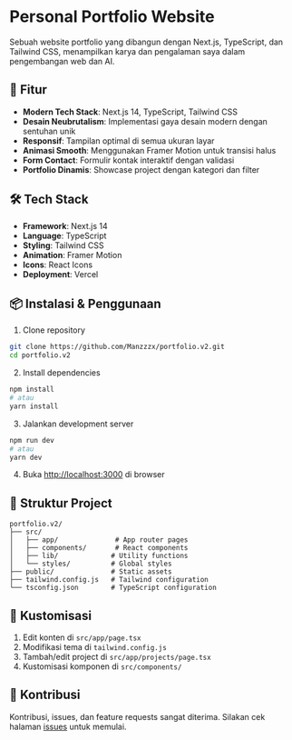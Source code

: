 # Personal Portfolio Website

Sebuah website portfolio yang dibangun dengan Next.js, TypeScript, dan Tailwind CSS, menampilkan karya dan pengalaman saya dalam pengembangan web dan AI.

## 🚀 Fitur

- **Modern Tech Stack**: Next.js 14, TypeScript, Tailwind CSS
- **Desain Neubrutalism**: Implementasi gaya desain modern dengan sentuhan unik
- **Responsif**: Tampilan optimal di semua ukuran layar
- **Animasi Smooth**: Menggunakan Framer Motion untuk transisi halus
- **Form Contact**: Formulir kontak interaktif dengan validasi
- **Portfolio Dinamis**: Showcase project dengan kategori dan filter

## 🛠️ Tech Stack

- **Framework**: Next.js 14
- **Language**: TypeScript
- **Styling**: Tailwind CSS
- **Animation**: Framer Motion
- **Icons**: React Icons
- **Deployment**: Vercel

## 📦 Instalasi & Penggunaan

1. Clone repository
```bash
git clone https://github.com/Manzzzx/portfolio.v2.git
cd portfolio.v2
```

2. Install dependencies
```bash
npm install
# atau
yarn install
```

3. Jalankan development server
```bash
npm run dev
# atau
yarn dev
```

4. Buka [http://localhost:3000](http://localhost:3000) di browser

## 📁 Struktur Project

```
portfolio.v2/
├── src/
│   ├── app/              # App router pages
│   ├── components/       # React components
│   ├── lib/             # Utility functions
│   └── styles/          # Global styles
├── public/              # Static assets
├── tailwind.config.js   # Tailwind configuration
└── tsconfig.json        # TypeScript configuration
```

## 🎨 Kustomisasi

1. Edit konten di `src/app/page.tsx`
2. Modifikasi tema di `tailwind.config.js`
3. Tambah/edit project di `src/app/projects/page.tsx`
4. Kustomisasi komponen di `src/components/`

## 🤝 Kontribusi

Kontribusi, issues, dan feature requests sangat diterima. Silakan cek halaman [issues](https://github.com/Manzzzx/portfolio.v2/issues) untuk memulai.